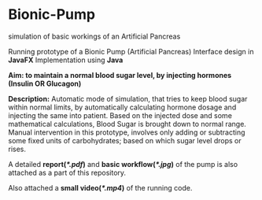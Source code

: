 
# Bionic-Pump
simulation of basic workings of an Artificial Pancreas


Running prototype of a Bionic Pump (Artificial Pancreas)
Interface design in **JavaFX**
Implementation using **Java**


**Aim: to maintain a normal blood sugar level, by injecting hormones (Insulin OR Glucagon)**


**Description:**
Automatic mode of simulation, that tries to keep blood sugar within normal limits, 
by automatically calculating hormone dosage and injecting the same into patient.
Based on the injected dose and some mathematical calculations, Blood Sugar is brought down to normal range.
Manual intervention in this prototype, involves only adding or subtracting some fixed units of carbohydrates;
based on which sugar level drops or rises.


A detailed **report(*\*.pdf*)** and **basic workflow(*\*.jpg*)** of the pump is also attached as a part of this repository.

Also attached a **small video(*\*.mp4*)** of the running code.

